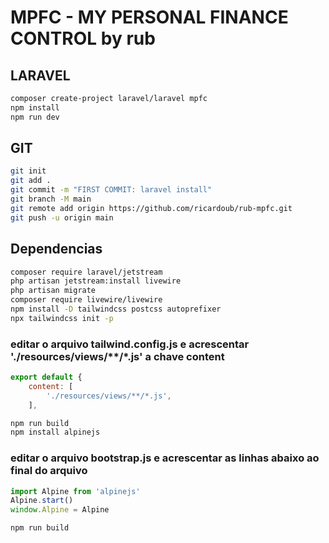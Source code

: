 # MPFC - MY PERSONAL FINANCE CONTROL by rub

## LARAVEL

```bash
composer create-project laravel/laravel mpfc
npm install
npm run dev
```

## GIT

```bash
git init
git add .
git commit -m "FIRST COMMIT: laravel install"
git branch -M main
git remote add origin https://github.com/ricardoub/rub-mpfc.git
git push -u origin main
```

## Dependencias

```bash
composer require laravel/jetstream
php artisan jetstream:install livewire
php artisan migrate
composer require livewire/livewire
npm install -D tailwindcss postcss autoprefixer
npx tailwindcss init -p
```

### editar o arquivo tailwind.config.js e acrescentar  './resources/views/**/*.js' a chave content

```js
export default {
    content: [
        './resources/views/**/*.js',
    ],
```

```bash
npm run build
npm install alpinejs
```

### editar o arquivo bootstrap.js e acrescentar as linhas abaixo ao final do arquivo

```javascript
import Alpine from 'alpinejs'
Alpine.start()
window.Alpine = Alpine
```

```bash
npm run build
```
